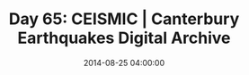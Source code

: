 ---
permalink: /jekyll/update/2014/08/25/day65
redirect_to: http://arounddh.elotroalex.com/jekyll/update/2014/08/25/day65
layout: base_redirect
title:  "Day 65: CEISMIC | Canterbury Earthquakes Digital Archive"
date:   2014-08-25 04:00:00
categories: jekyll update
---